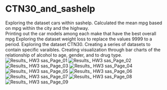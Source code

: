 # CTN30_and_sashelp
Exploring the dataset cars within sashelp. Calculated the mean mpg based on mpg within the city and the highway.  
Printing out the car models among each make that have the best overall mpg
Exploring the dataset weight loss to replace the values 9999 to a period.
Exploring the dataset CTN30. Creating a series of datasets to contain specific varaibles. Creating visualization through bar charts of the relationship of alcohol to age, gender, and to drug type.
![Results_ HW3 sas_Page_01](https://user-images.githubusercontent.com/39630737/167328447-462762b5-3ca6-48ab-82d4-098d51affe39.jpg)
![Results_ HW3 sas_Page_02](https://user-images.githubusercontent.com/39630737/167328451-e63cf724-8605-4983-92b0-1fe271b02ca2.jpg)
![Results_ HW3 sas_Page_03](https://user-images.githubusercontent.com/39630737/167328483-75a77399-5359-4d7b-9a8e-e76866effb32.jpg)
![Results_ HW3 sas_Page_04](https://user-images.githubusercontent.com/39630737/167328484-977a085c-2b61-4350-8f4b-f4563c929808.jpg)
![Results_ HW3 sas_Page_05](https://user-images.githubusercontent.com/39630737/167328485-c164caf9-518d-477c-aefe-f810e818bc80.jpg)
![Results_ HW3 sas_Page_06](https://user-images.githubusercontent.com/39630737/167328486-ddf1b1cf-553c-417b-ad67-19526bc743cc.jpg)
![Results_ HW3 sas_Page_07](https://user-images.githubusercontent.com/39630737/167328487-7f30df14-8fca-492b-820e-231485e07f9a.jpg)
![Results_ HW3 sas_Page_08](https://user-images.githubusercontent.com/39630737/167328488-3b260074-1e9c-46dd-aaf3-082557470b55.jpg)
![Results_ HW3 sas_Page_09](https://user-images.githubusercontent.com/39630737/167328490-05985bf3-ad00-4c2d-896f-b76f28f7ce5a.jpg)
